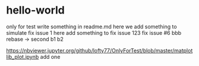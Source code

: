 # hello-world
only for test
write something in readme.md
here we add something to simulate fix issue 1
here add something to fix issue 123
fix issue #6
bbb
rebase -> second
b1
b2


https://nbviewer.jupyter.org/github/lofty77/OnlyForTest/blob/master/matplotlib_plot.ipynb
add one
